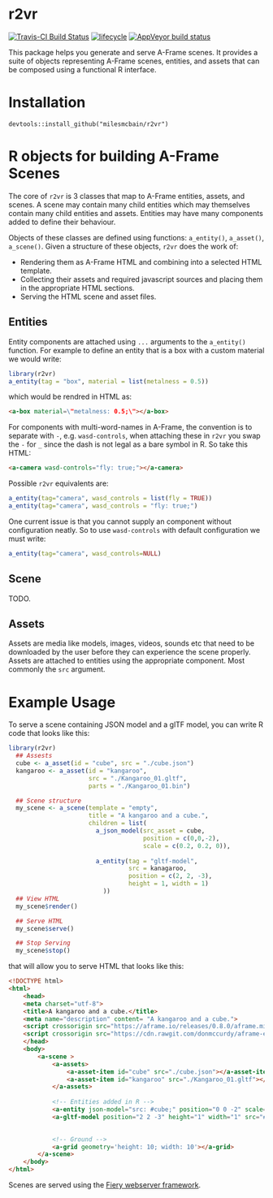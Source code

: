 # r2vr
[![Travis-CI Build Status](https://travis-ci.org/MilesMcBain/r2vr.svg?branch=master)](https://travis-ci.org/MilesMcBain/r2vr)
  [![lifecycle](https://img.shields.io/badge/lifecycle-experimental-orange.svg)](https://www.tidyverse.org/lifecycle/#experimental) 
  [![AppVeyor build status](https://ci.appveyor.com/api/projects/status/github/milesmcbain/r2vr?branch=master&svg=true)](https://ci.appveyor.com/project/milesmcbain/r2vr)

This package helps you generate and serve A-Frame scenes. It provides a suite of objects representing A-Frame scenes, entities, and assets that can be composed using a functional R interface.

# Installation

`devtools::install_github("milesmcbain/r2vr")`

# R objects for building A-Frame Scenes

The core of `r2vr` is 3 classes that map to A-Frame entities, assets, and
scenes. A scene may contain many child entities which may themselves contain
many child entities and assets. Entities may have many components added to define their behaviour.

Objects of these classes are defined using functions: `a_entity()`, `a_asset()`, `a_scene()`. 
Given a structure of these objects, `r2vr` does the work of:
* Rendering them as A-Frame HTML and combining into a selected HTML template. 
* Collecting their assets and required javascript sources and placing them in the appropriate HTML sections.
* Serving the HTML scene and asset files.

## Entities

Entity components are attached using `...` arguments to the `a_entity()` function. For example to define an entity that is a box with a custom material we would write:

```r
library(r2vr)
a_entity(tag = "box", material = list(metalness = 0.5))
```

which would be rendred in HTML as:

```html
<a-box material=\"metalness: 0.5;\"></a-box>
```

For components with multi-word-names in A-Frame, the convention is to separate with `-`, e.g. `wasd-controls`, when attaching these in `r2vr` you swap the `-` for `_` since the dash is not legal as a bare symbol in R. So take this HTML:

```html
<a-camera wasd-controls="fly: true;"></a-camera>
```

Possible `r2vr` equivalents are:

```r
a_entity(tag="camera", wasd_controls = list(fly = TRUE))
a_entity(tag="camera", wasd_controls = "fly: true;")
```

One current issue is that you cannot supply an component without configuration neatly. So to use `wasd-controls` with default configuration we must write:

```r
a_entity(tag="camera", wasd_controls=NULL)
```

## Scene
TODO.

## Assets
Assets are media like models, images, videos, sounds etc that need to be
downloaded by the user before they can experience the scene properly. Assets are
attached to entities using the appropriate component. Most commonly the `src` argument.

# Example Usage
To serve a scene containing JSON model and a glTF model, you can write R code that looks like this:

```r
library(r2vr)
  ## Assests
  cube <- a_asset(id = "cube", src = "./cube.json")
  kangaroo <- a_asset(id = "kangaroo",
                      src = "./Kangaroo_01.gltf",
                      parts = "./Kangaroo_01.bin")

  ## Scene structure
  my_scene <- a_scene(template = "empty",
                      title = "A kangaroo and a cube.",
                      children = list(
                        a_json_model(src_asset = cube,
                                     position = c(0,0,-2),
                                     scale = c(0.2, 0.2, 0)),
                          
                        a_entity(tag = "gltf-model",
                                 src = kanagaroo,
                                 position = c(2, 2, -3), 
                                 height = 1, width = 1)
                          ))
  ## View HTML
  my_scene$render()

  ## Serve HTML
  my_scene$serve()

  ## Stop Serving
  my_scene$stop()
```

that will allow you to serve HTML that looks like this:

```html
<!DOCTYPE html>
<html>
    <head>
    <meta charset="utf-8">
    <title>A kangaroo and a cube.</title>
    <meta name="description" content= "A kangaroo and a cube.">
    <script crossorigin src="https://aframe.io/releases/0.8.0/aframe.min.js"></script>
    <script crossorigin src="https://cdn.rawgit.com/donmccurdy/aframe-extras/v4.0.2/dist/aframe-extras.loaders.js"></script>
    </head>
    <body>
        <a-scene >
            <a-assets>
                <a-asset-item id="cube" src="./cube.json"></a-asset-item>
                <a-asset-item id="kangaroo" src="./Kangaroo_01.gltf"></a-asset-item>
            </a-assets>
            
            <!-- Entities added in R -->
            <a-entity json-model="src: #cube;" position="0 0 -2" scale="0.2 0.2 0"></a-entity>
            <a-gltf-model position="2 2 -3" height="1" width="1" src="#kangaroo"></a-gltf-model>
            

            <!-- Ground -->
            <a-grid geometry='height: 10; width: 10'></a-grid>
        </a-scene>
    </body>
</html>
```

Scenes are served using the [Fiery webserver framework](https://github.com/thomasp85/fiery).
